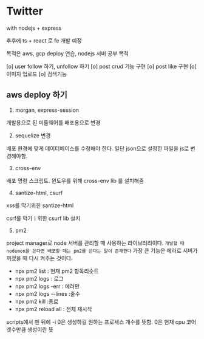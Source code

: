 # Twitter

with nodejs + express

추후에 ts + react 로 fe 개발 예정

목적은 aws, gcp deploy 연습, nodejs 서버 공부 목적

[o] user follow 하기, unfollow 하기
[o] post crud 기능 구현
[o] post like 구현
[o] 이미지 업로드
[o] 검색기능

## aws deploy 하기

1. morgan, express-session

개발용으로 된 미들웨어를 배포용으로 변경

2. sequelize 변경

배포 환경에 맞게 데이터베이스를 수정해야 한다. 일단 json으로 설정한 파일을 js로 변경해야함.

3. cross-env

배포 명령 스크립트. 윈도우를 위해 cross-env lib 를 설치해줌

4. santize-html, csurf

xss를 막기위한 santize-html

csrf를 막기ㅣ위한 csurf lib 설치

5. pm2

project manager로 node 서버를 관리할 때 사용하는 라이브러리이다. `개발할 때 nodemon을 쓴다면 배포할 때는 pm2를 쓴다는 말이 존재한다` 가장 큰 기능은 에러로 서버가 꺼졌을 때 다시 켜주는 것이다.

- npx pm2 list : 현재 pm2 항목리슷트
- npx pm2 logs : 로그
- npx pm2 logs -err : 에러만
- npx pm2 logs --lines :줄수
- npx pm2 kill :종료
- npx pm2 reload all : 전체 재시작

scripts에서 맨 뒤에 -i 0은 생성하길 원하는 프로세스 개수를 뜻함. 0은 현재 cpu 코어 갯수만큼 생성이란 뜻
